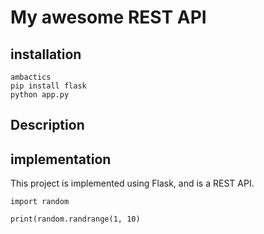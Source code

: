 # My awesome REST API

## installation

```
ambactics
pip install flask
python app.py
```

## Description



## implementation

This project is implemented using Flask, and is a REST API.

```
import random

print(random.randrange(1, 10)
```
